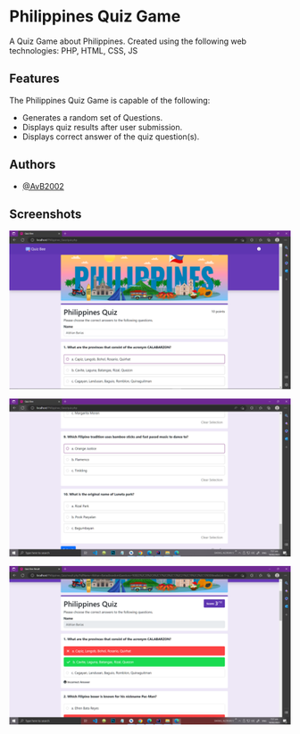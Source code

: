 
# Philippines Quiz Game

A Quiz Game about Philippines. Created using the following web technologies: PHP, HTML, CSS, JS

## Features
The Philippines Quiz Game is capable of the following:
- Generates a random set of Questions.
- Displays quiz results after user submission.
- Displays correct answer of the quiz question(s).

## Authors

- [@AvB2002](https://www.github.com/AvB2002)

## Screenshots

![Sample Output #1](https://github.com/AvB2002/philippines-quiz/blob/master/screenshots/1.PNG)

![Sample Output #2](https://github.com/AvB2002/philippines-quiz/blob/master/screenshots/2.PNG)

![Sample Output #2](https://github.com/AvB2002/philippines-quiz/blob/master/screenshots/3.PNG)